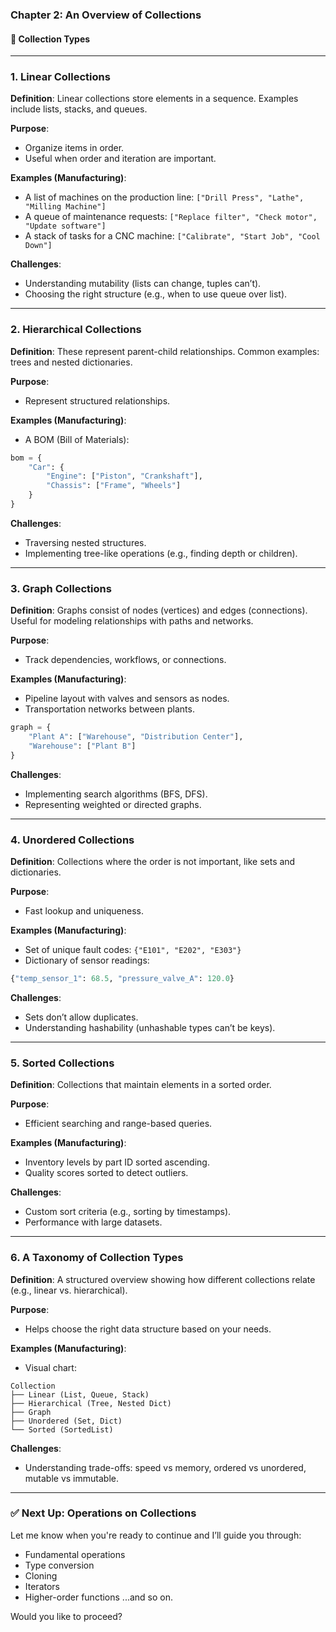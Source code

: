 ### **Chapter 2: An Overview of Collections**

#### 📌 **Collection Types**

---

### 1. **Linear Collections**

**Definition**: Linear collections store elements in a sequence. Examples include lists, stacks, and queues.

**Purpose**:

* Organize items in order.
* Useful when order and iteration are important.

**Examples (Manufacturing)**:

* A list of machines on the production line: `["Drill Press", "Lathe", "Milling Machine"]`
* A queue of maintenance requests: `["Replace filter", "Check motor", "Update software"]`
* A stack of tasks for a CNC machine: `["Calibrate", "Start Job", "Cool Down"]`

**Challenges**:

* Understanding mutability (lists can change, tuples can’t).
* Choosing the right structure (e.g., when to use queue over list).

---

### 2. **Hierarchical Collections**

**Definition**: These represent parent-child relationships. Common examples: trees and nested dictionaries.

**Purpose**:

* Represent structured relationships.

**Examples (Manufacturing)**:

* A BOM (Bill of Materials):

```python
bom = {
    "Car": {
        "Engine": ["Piston", "Crankshaft"],
        "Chassis": ["Frame", "Wheels"]
    }
}
```

**Challenges**:

* Traversing nested structures.
* Implementing tree-like operations (e.g., finding depth or children).

---

### 3. **Graph Collections**

**Definition**: Graphs consist of nodes (vertices) and edges (connections). Useful for modeling relationships with paths and networks.

**Purpose**:

* Track dependencies, workflows, or connections.

**Examples (Manufacturing)**:

* Pipeline layout with valves and sensors as nodes.
* Transportation networks between plants.

```python
graph = {
    "Plant A": ["Warehouse", "Distribution Center"],
    "Warehouse": ["Plant B"]
}
```

**Challenges**:

* Implementing search algorithms (BFS, DFS).
* Representing weighted or directed graphs.

---

### 4. **Unordered Collections**

**Definition**: Collections where the order is not important, like sets and dictionaries.

**Purpose**:

* Fast lookup and uniqueness.

**Examples (Manufacturing)**:

* Set of unique fault codes: `{"E101", "E202", "E303"}`
* Dictionary of sensor readings:

```python
{"temp_sensor_1": 68.5, "pressure_valve_A": 120.0}
```

**Challenges**:

* Sets don’t allow duplicates.
* Understanding hashability (unhashable types can’t be keys).

---

### 5. **Sorted Collections**

**Definition**: Collections that maintain elements in a sorted order.

**Purpose**:

* Efficient searching and range-based queries.

**Examples (Manufacturing)**:

* Inventory levels by part ID sorted ascending.
* Quality scores sorted to detect outliers.

**Challenges**:

* Custom sort criteria (e.g., sorting by timestamps).
* Performance with large datasets.

---

### 6. **A Taxonomy of Collection Types**

**Definition**: A structured overview showing how different collections relate (e.g., linear vs. hierarchical).

**Purpose**:

* Helps choose the right data structure based on your needs.

**Examples (Manufacturing)**:

* Visual chart:

```text
Collection
├── Linear (List, Queue, Stack)
├── Hierarchical (Tree, Nested Dict)
├── Graph
├── Unordered (Set, Dict)
└── Sorted (SortedList)
```

**Challenges**:

* Understanding trade-offs: speed vs memory, ordered vs unordered, mutable vs immutable.

---

### ✅ Next Up: **Operations on Collections**

Let me know when you're ready to continue and I’ll guide you through:

* Fundamental operations
* Type conversion
* Cloning
* Iterators
* Higher-order functions
  ...and so on.

Would you like to proceed?

